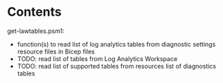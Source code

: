 # Contents
get-lawtables.psm1:
* function(s) to read list of log analytics tables from diagnostic settings resource files in Bicep files
* TODO: read list of tables from Log Analytics Workspace
* TODO: read list of supported tables from resources list of diagnostics tables